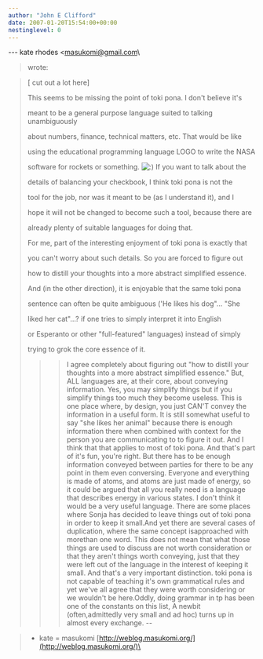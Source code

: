 ```yaml
---
author: "John E Clifford"
date: 2007-01-20T15:54:00+00:00
nestinglevel: 0
---
```

\---
 kate rhodes <[masukomi@gmail.com](mailto://masukomi@gmail.com)\
> wrote:

> \[ cut out a lot here\]
> 
>> 
> This seems to be missing the point of toki pona. I don't believe it's
> 
> meant to be a general purpose language suited to talking unambiguously
> 
> about numbers, finance, technical matters, etc. That would be like
> 
> using the educational programming language LOGO to write the NASA
> 
> software for rockets or something. ![:)](images/smilies/icon_e_smile.gif "Smile") If you want to talk about the
> 
> details of balancing your checkbook, I think toki pona is not the
> 
> tool for the job, nor was it meant to be (as I understand it), and I
> 
> hope it will not be changed to become such a tool, because there are
> 
> already plenty of suitable languages for doing that.
> 
>> 
> For me, part of the interesting enjoyment of toki pona is exactly that
> 
> you can't worry about such details. So you are forced to figure out
> 
> how to distill your thoughts into a more abstract simplified essence.
> 
> And (in the other direction), it is enjoyable that the same toki pona
> 
> sentence can often be quite ambiguous ('He likes his dog"... "She
> 
> liked her cat"...? if one tries to simply interpret it into English
> 
> or Esperanto or other "full-featured" languages) instead of simply
> 
> trying to grok the core essence of it.
>>> I agree completely about figuring out "how to distill your thoughts
> into a more abstract simplified essence." But, ALL languages are, at
> their core, about conveying information. Yes, you may simplify things
> but if you simplify things too much they become useless. This is one
> place where, by design, you just CAN'T convey the information in a
> useful form. It is still somewhat useful to say "she likes her animal"
> because there is enough information there when combined with context
> for the person you are communicating to to figure it out. And I think
> that that applies to most of toki pona. And that's part of it's fun,
> you're right. But there has to be enough information conveyed between
> parties for there to be any point in them even conversing.
>> Everyone and everything is made of atoms, and atoms are just made of
> energy, so it could be argued that all you really need is a language
> that describes energy in various states. I don't think it would be a
> very useful language.
>> There are some places where Sonja has decided to leave things out of
> toki pona in order to keep it small.And yet there are several cases of duplication, where the same concept isapproached with morethan one word.
> This does not mean that what
> those things are used to discuss are not worth consideration or that
> they aren't things worth conveying, just that they were left out of
> the language in the interest of keeping it small. And that's a very
> important distinction.
>> toki pona is not capable of teaching it's own grammatical rules and
> yet we've all agree that they were worth considering or we wouldn't be
> here.Oddly, doing grammar in tp has been one of the constants on this list, A newbit (often,admittedly very small and ad hoc) turns up in almost every exchange.
> --

> - kate = masukomi
> [http://weblog.masukomi.org/](http://weblog.masukomi.org/)\
>